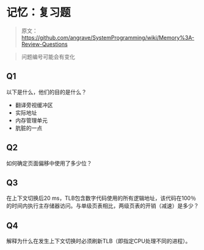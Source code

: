 # 记忆：复习题

> 原文：<https://github.com/angrave/SystemProgramming/wiki/Memory%3A-Review-Questions>

> 问题编号可能会有变化

## Q1

以下是什么，他们的目的是什么？

*   翻译旁视缓冲区
*   实际地址
*   内存管理单元
*   肮脏的一点

## Q2

如何确定页面偏移中使用了多少位？

## Q3

在上下文切换后20 ms，TLB包含数字代码使用的所有逻辑地址，该代码在100％的时间内执行主存储器访问。与单级页表相比，两级页表的开销（减速）是多少？

## Q4

解释为什么在发生上下文切换时必须刷新TLB（即指定CPU处理不同的进程）。